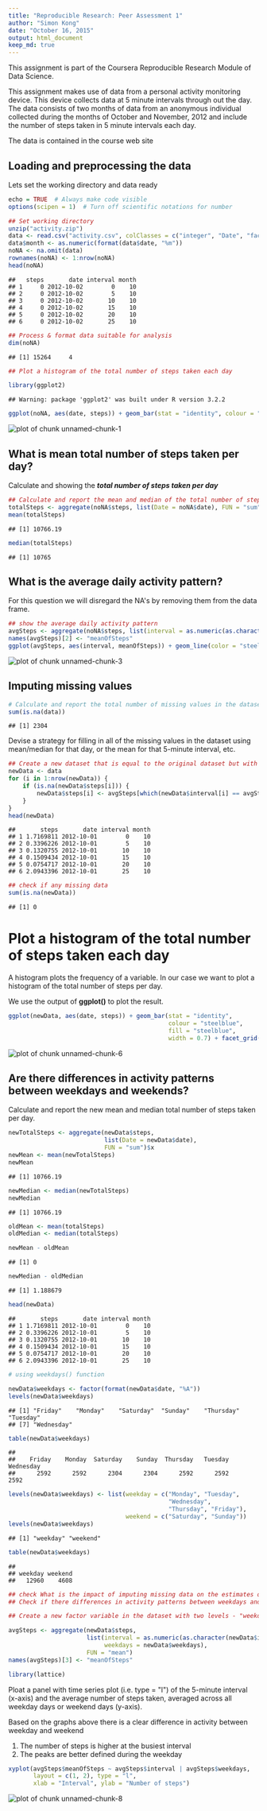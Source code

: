 ```yaml
---
title: "Reproducible Research: Peer Assessment 1"
author: "Simon Kong"
date: "October 16, 2015"
output: html_document
keep_md: true
---
```

This assignment is part of the Coursera Reproducible Research Module of Data Science. 

This assignment makes use of data from a personal activity monitoring device. This device collects data at 5 minute intervals through out the day. The data consists of two months of data from an anonymous individual collected during the months of October and November, 2012 and include the number of steps taken in 5 minute intervals each day.

The data is contained in the course web site  

## Loading and preprocessing the data

Lets set the working directory and data ready

```r
echo = TRUE  # Always make code visible
options(scipen = 1)  # Turn off scientific notations for number

## Set working directory
unzip("activity.zip")
data <- read.csv("activity.csv", colClasses = c("integer", "Date", "factor"))
data$month <- as.numeric(format(data$date, "%m"))
noNA <- na.omit(data)
rownames(noNA) <- 1:nrow(noNA)
head(noNA)
```

```
##   steps       date interval month
## 1     0 2012-10-02        0    10
## 2     0 2012-10-02        5    10
## 3     0 2012-10-02       10    10
## 4     0 2012-10-02       15    10
## 5     0 2012-10-02       20    10
## 6     0 2012-10-02       25    10
```

```r
## Process & format data suitable for analysis
dim(noNA)
```

```
## [1] 15264     4
```

```r
## Plot a histogram of the total number of steps taken each day

library(ggplot2)
```

```
## Warning: package 'ggplot2' was built under R version 3.2.2
```

```r
ggplot(noNA, aes(date, steps)) + geom_bar(stat = "identity", colour = "steelblue", fill = "steelblue", width = 0.7) 
```

![plot of chunk unnamed-chunk-1](figure/unnamed-chunk-1-1.png) 
## What is mean total number of steps taken per day?
Calculate and showing the ***total number of steps taken per day***

```r
## Calculate and report the mean and median of the total number of steps taken per day
totalSteps <- aggregate(noNA$steps, list(Date = noNA$date), FUN = "sum")$x
mean(totalSteps)
```

```
## [1] 10766.19
```

```r
median(totalSteps)
```

```
## [1] 10765
```
## What is the average daily activity pattern?
For this question we will disregard the NA's by removing them from the data frame. 

```r
## show the average daily activity pattern
avgSteps <- aggregate(noNA$steps, list(interval = as.numeric(as.character(noNA$interval))), FUN = "mean")
names(avgSteps)[2] <- "meanOfSteps"
ggplot(avgSteps, aes(interval, meanOfSteps)) + geom_line(color = "steelblue", size = 0.8) + labs(title = "Time Series Plot of the 5-minute Interval", x = "5-minute intervals", y = "Average Number of Steps Taken")
```

![plot of chunk unnamed-chunk-3](figure/unnamed-chunk-3-1.png) 


## Imputing missing values

```r
# Calculate and report the total number of missing values in the dataset (i.e. the total number of rows with NAs)
sum(is.na(data))
```

```
## [1] 2304
```

Devise a strategy for filling in all of the missing values in the dataset using mean/median for that day, or the mean for that 5-minute interval, etc.

```r
## Create a new dataset that is equal to the original dataset but with the missing data filled in.
newData <- data 
for (i in 1:nrow(newData)) {
    if (is.na(newData$steps[i])) {
        newData$steps[i] <- avgSteps[which(newData$interval[i] == avgSteps$interval), ]$meanOfSteps
    }
}
head(newData)
```

```
##       steps       date interval month
## 1 1.7169811 2012-10-01        0    10
## 2 0.3396226 2012-10-01        5    10
## 3 0.1320755 2012-10-01       10    10
## 4 0.1509434 2012-10-01       15    10
## 5 0.0754717 2012-10-01       20    10
## 6 2.0943396 2012-10-01       25    10
```

```r
## check if any missing data
sum(is.na(newData))
```

```
## [1] 0
```
# Plot a histogram of the total number of steps taken each day 
A histogram plots the frequency of a variable. In our case we want to plot a histogram of the total number of steps per day. 

We use the output of **ggplot()** to plot the result.


```r
ggplot(newData, aes(date, steps)) + geom_bar(stat = "identity",
                                             colour = "steelblue",
                                             fill = "steelblue",
                                             width = 0.7) + facet_grid(. ~ month, scales = "free") + labs(title = "Histogram of Total Number of Steps Taken Each Day (no missing data)", x = "Date", y = "Total number of steps")
```

![plot of chunk unnamed-chunk-6](figure/unnamed-chunk-6-1.png) 
## Are there differences in activity patterns between weekdays and weekends?
Calculate and report the new mean and median total number of steps taken per day. 

```r
newTotalSteps <- aggregate(newData$steps, 
                           list(Date = newData$date), 
                           FUN = "sum")$x
newMean <- mean(newTotalSteps)
newMean
```

```
## [1] 10766.19
```

```r
newMedian <- median(newTotalSteps)
newMedian
```

```
## [1] 10766.19
```

```r
oldMean <- mean(totalSteps)
oldMedian <- median(totalSteps)

newMean - oldMean
```

```
## [1] 0
```

```r
newMedian - oldMedian
```

```
## [1] 1.188679
```

```r
head(newData)
```

```
##       steps       date interval month
## 1 1.7169811 2012-10-01        0    10
## 2 0.3396226 2012-10-01        5    10
## 3 0.1320755 2012-10-01       10    10
## 4 0.1509434 2012-10-01       15    10
## 5 0.0754717 2012-10-01       20    10
## 6 2.0943396 2012-10-01       25    10
```

```r
# using weekdays() function

newData$weekdays <- factor(format(newData$date, "%A"))
levels(newData$weekdays)
```

```
## [1] "Friday"    "Monday"    "Saturday"  "Sunday"    "Thursday"  "Tuesday"  
## [7] "Wednesday"
```

```r
table(newData$weekdays)
```

```
## 
##    Friday    Monday  Saturday    Sunday  Thursday   Tuesday Wednesday 
##      2592      2592      2304      2304      2592      2592      2592
```

```r
levels(newData$weekdays) <- list(weekday = c("Monday", "Tuesday",
                                             "Wednesday", 
                                             "Thursday", "Friday"),
                                 weekend = c("Saturday", "Sunday"))
levels(newData$weekdays)
```

```
## [1] "weekday" "weekend"
```

```r
table(newData$weekdays)
```

```
## 
## weekday weekend 
##   12960    4608
```

```r
## check What is the impact of imputing missing data on the estimates of the total daily number of steps?
## Check if there differences in activity patterns between weekdays and weekends?

## Create a new factor variable in the dataset with two levels - "weekday" and "weekend" indicating whether a given date is a weekday or weekend day.

avgSteps <- aggregate(newData$steps, 
                      list(interval = as.numeric(as.character(newData$interval)), 
                           weekdays = newData$weekdays),
                      FUN = "mean")
names(avgSteps)[3] <- "meanOfSteps"

library(lattice)
```
Ploat a panel with time series plot (i.e. type = "l") of the 5-minute interval (x-axis) and the average number of steps taken, averaged across all weekday days or weekend days (y-axis). 

Based on the graphs above there is a clear difference in activity between weekday and weekend   
1. The number of steps is higher at the busiest interval   
2. The peaks are better defined during the weekday  

```r
xyplot(avgSteps$meanOfSteps ~ avgSteps$interval | avgSteps$weekdays, 
       layout = c(1, 2), type = "l", 
       xlab = "Interval", ylab = "Number of steps")
```

![plot of chunk unnamed-chunk-8](figure/unnamed-chunk-8-1.png) 
 
